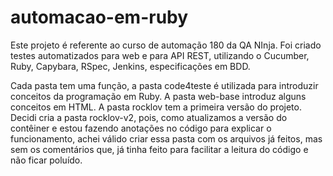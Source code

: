 # automacao-em-ruby
Este projeto é referente ao curso de automação 180 da QA NInja. Foi criado testes automatizados para web e para API REST, utilizando o Cucumber, Ruby, Capybara, RSpec, Jenkins, especificações em BDD.

Cada pasta tem uma função, a pasta code4teste é utilizada para introduzir conceitos da programação em Ruby. A pasta web-base introduz alguns conceitos em HTML. A pasta rocklov tem a primeira versão do projeto. Decidi cria a pasta rocklov-v2, pois, como atualizamos a versão do contêiner e estou fazendo anotações no código para explicar o funcionamento, achei válido criar essa pasta com os arquivos já feitos, mas sem os comentários que, já tinha feito para facilitar a leitura do código e não ficar poluído.
